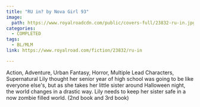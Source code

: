 ```yaml
---
title: "RU in? by Nova Girl 93"
image:
  path: https://www.royalroadcdn.com/public/covers-full/23832-ru-in.jpg
categories:
  - COMPLETED
tags:
  - BL/MLM
link: https://www.royalroad.com/fiction/23832/ru-in

---
```

Action, Adventure, Urban Fantasy, Horror, Multiple Lead Characters, Supernatural Lily thought her senior year of high school was going to be like everyone else's, but as she takes her little sister around Halloween night, the world changes in a drastic way. Lily needs to keep her sister safe in a now zombie filled world. (2nd book and 3rd book)

